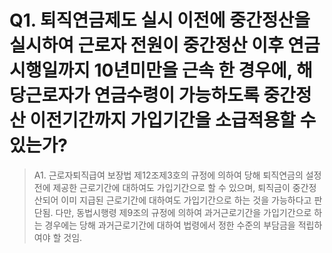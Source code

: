 # Q1. 퇴직연금제도 실시 이전에 중간정산을 실시하여 근로자 전원이 중간정산 이후 연금시행일까지 10년미만을 근속 한 경우에, 해당근로자가 연금수령이 가능하도록 중간정산 이전기간까지 가입기간을 소급적용할 수 있는가?
> A1. 근로자퇴직급여 보장법 제12조제3호의 규정에 의하여 당해 퇴직연금의 설정 전에 제공한 근로기간에 대하여도 가입기간으로 할 수 있으며, 퇴직금이 중간정산되어 이미 지급된 근로기간에 대하여도 가입기간으로 하는 것을 가능하다고 판단됨.
> 다만, 동법시행령 제9조의 규정에 의하여 과거근로기간을 가입기간으로 하는 경우에는 당해 과거근로기간에 대하여 법령에서 정한 수준의 부담금을 적립하여야 할 것임.